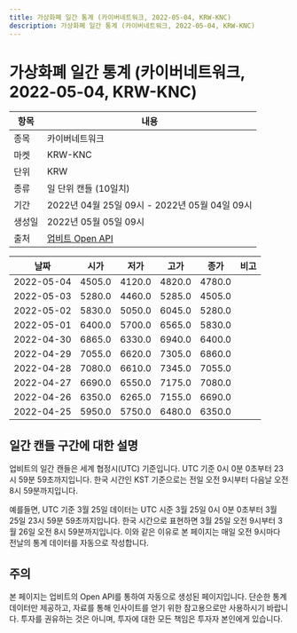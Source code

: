 ```yaml
---
title: 가상화폐 일간 통계 (카이버네트워크, 2022-05-04, KRW-KNC)
description: 가상화폐 일간 통계 (카이버네트워크, 2022-05-04, KRW-KNC)
---
```



가상화폐 일간 통계 (카이버네트워크, 2022-05-04, KRW-KNC)
===

|항목|내용|
|--|--|
|종목|카이버네트워크|
|마켓|KRW-KNC|
|단위|KRW|
|종류|일 단위 캔들 (10일치)|
|기간|2022년 04월 25일 09시 - 2022년 05월 04일 09시|
|생성일|2022년 05월 05일 09시|
|출처|[업비트 Open API](https://docs.upbit.com)|


|날짜|시가|저가|고가|종가|비고|
|--|--|--|--|--|--|
|2022-05-04|4505.0|4120.0|4820.0|4780.0|    |
|2022-05-03|5280.0|4460.0|5285.0|4505.0|    |
|2022-05-02|5830.0|5050.0|6045.0|5280.0|    |
|2022-05-01|6400.0|5700.0|6565.0|5830.0|    |
|2022-04-30|6865.0|6330.0|6940.0|6400.0|    |
|2022-04-29|7055.0|6620.0|7305.0|6860.0|    |
|2022-04-28|7080.0|6610.0|7345.0|7055.0|    |
|2022-04-27|6690.0|6550.0|7175.0|7080.0|    |
|2022-04-26|6350.0|6265.0|7155.0|6690.0|    |
|2022-04-25|5950.0|5750.0|6480.0|6350.0|    |


일간 캔들 구간에 대한 설명
---


업비트의 일간 캔들은 세계 협정시(UTC) 기준입니다. 
UTC 기준 0시 0분 0초부터 23시 59분 59초까지입니다. 
한국 시간인 KST 기준으로는 전일 오전 9시부터 다음날 오전 8시 59분까지입니다. 


예를들면, UTC 기준 3월 25일 데이터는 UTC 시준 3월 25일 0시 0분 0초부터 3월 25일 23시 59분 59초까지입니다. 
한국 시간으로 표현하면 3월 25일 오전 9시부터 3월 26일 오전 8시 59분까지입니다. 
이와 같은 이유로 본 페이지는 매일 오전 9시마다 전날의 통계 데이터를 자동으로 작성합니다. 


주의
---


본 페이지는 업비트의 Open API를 통하여 자동으로 생성된 페이지입니다. 
단순한 통계 데이터만 제공하고, 자료를 통해 인사이트를 얻기 위한 참고용으로만 사용하시기 바랍니다. 
투자를 권유하는 것은 아니며, 투자에 대한 모든 책임은 투자자 본인에게 있습니다. 

